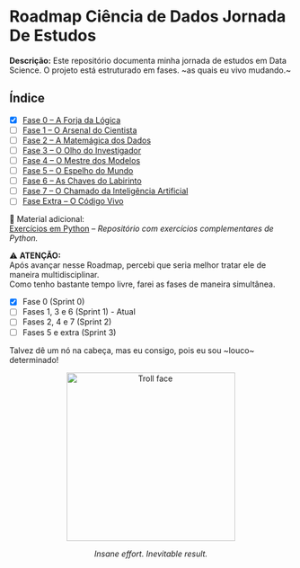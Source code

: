 # Roadmap Ciência de Dados Jornada De Estudos

**Descrição:** Este repositório documenta minha jornada de estudos em Data Science. 
O projeto está estruturado em fases. ~as quais eu vivo mudando.~

## Índice

- [x] [Fase 0 – A Forja da Lógica](fase0/README.md)
- [ ] [Fase 1 – O Arsenal do Cientista](fase1/README.md)
- [ ] [Fase 2 – A Matemágica dos Dados](fase2/README.md)
- [ ] [Fase 3 – O Olho do Investigador](fase3/README.md)
- [ ] [Fase 4 – O Mestre dos Modelos](fase4/README.md)
- [ ] [Fase 5 – O Espelho do Mundo](fase5/README.md)
- [ ] [Fase 6 – As Chaves do Labirinto](fase6/README.md)
- [ ] [Fase 7 – O Chamado da Inteligência Artificial](fase7/README.md)
- [ ] [Fase Extra – O Código Vivo](fase-extra/README.md)

📝 Material adicional:  
[Exercícios em Python](https://github.com/LopesHPedro/python-exercises) – *Repositório com exercícios complementares de Python.*

⚠️ **ATENÇÃO:**  
Após avançar nesse Roadmap, percebi que seria melhor tratar ele de maneira multidisciplinar.  
Como tenho bastante tempo livre, farei as fases de maneira simultânea.  

- [x] Fase 0 (Sprint 0)  
- [ ] Fases 1, 3 e 6 (Sprint 1) - Atual  
- [ ] Fases 2, 4 e 7 (Sprint 2)  
- [ ] Fases 5 e extra (Sprint 3)  

Talvez dê um nó na cabeça, mas eu consigo, pois eu sou ~louco~ determinado!

<p align="center">
  <img src="https://media1.tenor.com/m/yckhQzfjLAYAAAAd/phonk-trollface.gif" width="300" alt="Troll face" />
</p>

<p align="center">
  <em>Insane effort. Inevitable result.</em>
</p>
